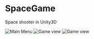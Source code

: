 # SpaceGame

Space shooter in Unity3D

![Main Menu](https://github.com/mariawavem/SpaceGame/main/main_menu.jpeg)
![Game view](https://github.com/mariawavem/SpaceGame/main/game.jpeg)
![Game view](https://github.com/mariawavem/SpaceGame/main/game2.jpeg)
